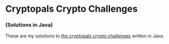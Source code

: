 
# Cryptopals Crypto Challenges

### (Solutions in Java)

These are my solutions to [the cryptopals crypto challenges](https://cryptopals.com/) written in Java.